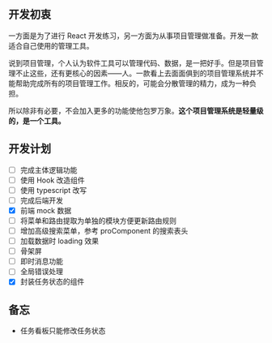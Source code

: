 ## 开发初衷

一方面是为了进行 React 开发练习，另一方面为从事项目管理做准备。开发一款适合自己使用的管理工具。  

说到项目管理，个人认为软件工具可以管理代码、数据，是一把好手。但是项目管理不止这些，还有更核心的因素——人。一款看上去面面俱到的项目管理系统并不能帮助完成所有的项目管理工作。相反的，可能会分散管理的精力，成为一种负担。  

所以除非有必要，不会加入更多的功能使他包罗万象。**这个项目管理系统是轻量级的，是一个工具。**

## 开发计划

- [ ] 完成主体逻辑功能
- [ ] 使用 Hook 改造组件
- [ ] 使用 typescript 改写
- [ ] 完成后端开发
- [x] 前端 mock 数据
- [ ] 将菜单和路由提取为单独的模块方便更新路由规则
- [ ] 增加高级搜索菜单，参考 proComponent 的搜索表头
- [ ] 加载数据时 loading 效果
- [ ] 骨架屏
- [ ] 即时消息功能
- [ ] 全局错误处理
- [x] 封装任务状态的组件

## 备忘

- 任务看板只能修改任务状态
